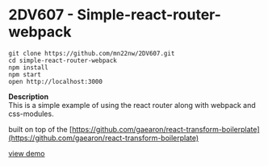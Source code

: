 # 2DV607 - Simple-react-router-webpack
```
git clone https://github.com/mn22nw/2DV607.git
cd simple-react-router-webpack
npm install
npm start
open http://localhost:3000
```
**Description**  
This is a simple example of using the react router along with webpack and css-modules. 

built on top of the [https://github.com/gaearon/react-transform-boilerplate](https://github.com/gaearon/react-transform-boilerplate)

[view demo](http://mn22nw.github.io/2DV607/simple-react-router-webpack/dist/)
